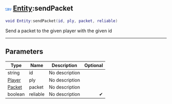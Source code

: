 ## ![server](../../.gitbook/assets/server.png) [Entity](entity):sendPacket

```lua
void Entity:sendPacket(id, ply, packet, reliable)
```

Send a packet to the given player with the given id

------
## Parameters

| Type   | Name | Description | Optional |
| ------ | ---- | ----------- | -------: |
| string | id | No description |  |
| [Player](player) | ply | No description |  |
| [Packet](packet) | packet | No description |  |
| boolean | reliable | No description | ✔ |


